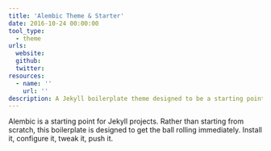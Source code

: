 ```yaml
---
title: 'Alembic Theme & Starter'
date: 2016-10-24 00:00:00
tool_type:
  - theme
urls:
  website: 
  github:
  twitter:
resources:
  - name: ''
    url: ''
description: A Jekyll boilerplate theme designed to be a starting point for any Jekyll website.
---
```



Alembic is a starting point for Jekyll projects. Rather than starting from scratch, this boilerplate is designed to get the ball rolling immediately. Install it, configure it, tweak it, push it.